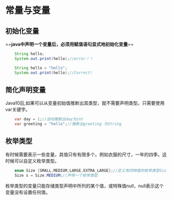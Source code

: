 # 常量与变量 
## 初始化变量
==**java中声明一个变量后，必须用赋值语句显式地初始化变量**==

```java
    String hello;
    System.out.print(hello);//error！！

    String hello = "hello";
    System.out.print(hello);//Correct!
```
## 简化声明变量 
Java10后,如果可以从变量初始值推断出其类型，就不需要声明类型。只需要使用var关键字。

```java
    var day = 1;//自动推断出day为int
    var greeting = "hello";//推断出greeting 为String
```

## 枚举类型
有时候需要表示一些变量，其值只有有限多个。例如衣服的尺寸，一年的四季。这时候可以自定义枚举类型。
```java
    enum Size {SMALL,MEDIUM,LARGE,EXTRA_LARGE};//定义有四种值的枚举类型Size
    Size s = Size.MEDIUM;//声明一个枚举类型
```
枚举类型的变量只能存储类型声明中所列的某个值，或特殊值null，null表示这个变量没有设置任何值。